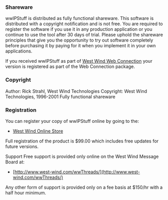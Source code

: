﻿### Shareware wwIPStuff is distributed as fully functional shareware. This software is distributed with a copyright notification and is not free. You are required to register the software if you use it in any production application or you continue to use the tool after 30 days of trial. Please uphold the shareware principles that give you the opportunity to try out software completely before purchasing it by paying for it when you implement it in your own applications.If you received wwIPStuff as part of <a href="http://www.west-wind.com/webconnection/" target="top">West Wind Web Connection</a> your version is registered as part of the Web Connection package.### CopyrightAuthor: Rick Strahl, West Wind TechnologiesCopyright: West Wind Technologies, 1996-2001Fully functional shareware ### RegistrationYou can register your copy of wwIPStuff online by going to the:* [West Wind Online Store](http://www.west-wind.com/register.asp)Full  registration of the product is $99.00 which includes free updates for future versions.<span class="Header2">Support</span>Free support is provided only online on the West Wind Message Board at:* [http://www.west-wind.com/wwThreads/](http://www.west-wind.com/wwThreads/)  Any other form of support is provided only on a fee basis at $150/hr with a half hour minimum.
